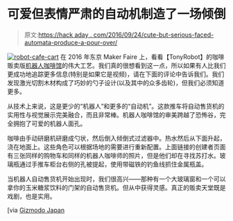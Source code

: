# 可爱但表情严肃的自动机制造了一场倾倒

> 原文:[https://hack aday . com/2016/09/24/cute-but-serious-faced-automata-produce-a-pour-over/](https://hackaday.com/2016/09/24/cute-but-serious-faced-automata-produce-a-pour-over/)

[![robot-cafe-cart](../Images/1fc8b8dd2765b1c8b3a04833b483f5de.png)](https://hackaday.com/wp-content/uploads/2016/09/robot-cafe-cart1.jpg) 在 2016 年东京 Maker Faire 上，看看【TonyRobot】的咖啡贩卖版[机器人咖啡馆](http://www.tonyrobot.jp/robot-cafe/)的伟大工艺。我们真的很想看到这一点，所以如果有人比我们更成功地追踪更多信息(特别是如果它是视频)，请在下面的评论中告诉我们。我们发现激光切割木材构成了巧妙的勺子设计(以及其中的众多齿轮)，但我们必须知道更多。

从技术上来说，这是更少的“机器人”和更多的“自动机”。这款推车将自动售货机的实用性与视觉展示完美融合，而且非常棒。机器人咖啡馆的审美跨越了恐怖谷，完全拥抱了可爱的机器人面孔。

咖啡由手动研磨机研磨成勺状，然后倒入倾倒式过滤器中。热水然后从下面升起，浇在地面上。这些角色可以根据场地的需要进行重新配置。上面链接的创建者页面有三张同样的购物车和同样的机器人咖啡师的照片，但是他们却在寻找苏打水。玻璃瓶通过手推车柜台右侧的孔被提起，使用带磁铁的钓鱼线抓住金属瓶盖。

当机器人自动售货机开始出现时，我们很高兴——那种有一个大玻璃窗和一个可以拿你的玉米糖浆饮料的门架的自动售货机。但从中获得灵感。真正的贩卖天堂既是戏剧，也是实用。

[via [Gizmodo Japan](http://www.gizmodo.jp/2016/08/mft2016.html)